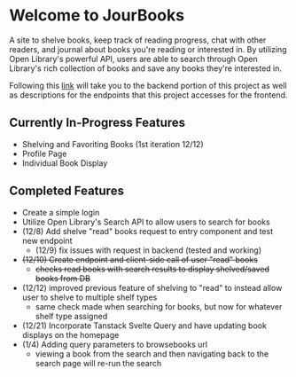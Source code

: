 # Welcome to JourBooks

A site to shelve books, keep track of reading progress, chat with other readers, and journal about books you're reading or interested in. By utilizing Open Library's powerful API, users are able to search through Open Library's rich collection of books and save any books they're interested in.

Following this [link](https://github.com/Vnovnick/jourbooks_backend) will take you to the backend portion of this project as well as descriptions for the endpoints that this project accesses for the frontend.

## Currently In-Progress Features

- Shelving and Favoriting Books (1st iteration 12/12)
- Profile Page
- Individual Book Display

## Completed Features

- Create a simple login
- Utilize Open Library's Search API to allow users to search for books
- (12/8) Add shelve "read" books request to entry component and test new endpoint
  - (12/9) fix issues with request in backend (tested and working)
- ~~(12/10) Create endpoint and client-side call of user "read" books~~
  - ~~checks read books with search results to display shelved/saved books from DB~~
- (12/12) improved previous feature of shelving to "read" to instead allow user to shelve to multiple shelf types
  - same check made when searching for books, but now for whatever shelf type assigned
- (12/21) Incorporate Tanstack Svelte Query and have updating book displays on the homepage
- (1/4) Adding query parameters to browsebooks url
  - viewing a book from the search and then navigating back to the search page will re-run the search
